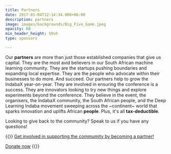 ```yaml
---
title: Partners
date: 2017-01-04T12:14:34.000+06:00
description: partners
image: images/backgrounds/Big_Five_Game.jpeg
opacity: 60
min_header_height: 50vh
type: sponsors

---
```

Our **partners** are more than just those established companies that give us capital. They are the most avid believers in our South African machine learning community. They are the startups pushing boundaries and expanding local expertise. They are the people who advocate within their businesses to do more. And succeed. Our partners help to grow the IndabaX year-on-year. They are involved in ensuring the conference is a success. They are innovators looking to try new things and explore experiments beyond the conference. They believe in the event, the organisers, the IndabaX community, the South African people, and the Deep Learning Indaba movement sweeping across the \~continent\~ world that sparks innovation and uplifts African **people**. Plus, it's all **tax-deductible**.

Looking to give back to the community?
Speak to us if you have any questions!

{{<rawhtml>}}
<a href="https://www.canva.com/design/DAGhOjWp5g8/UWA9vZ4-8PWMpwWFlBD6Iw/view?utm_content=DAGhOjWp5g8&utm_campaign=designshare&utm_medium=link2&utm_source=uniquelinks&utlId=h5896a6be6f" class="btn btn-lg btn-secondary col-12 col-md-6 offset-md-3 text-white mb-3">Get involved in supporting the commumity by becoming a partner!</a>

<a href="https://www.payfast.co.za/donate/go/deeplearningindabaxsouthafricanpc" target="_blank" title="Donate now on PayFast cause index" class="btn btn-outline-danger col-8 col-md-6 offset-md-3 btn-donate">Donate now</a>
{{</rawhtml>}}
